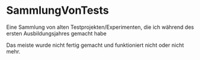# SammlungVonTests
Eine Sammlung von alten Testprojekten/Experimenten, die ich während des ersten Ausbildungsjahres gemacht habe

Das meiste wurde nicht fertig gemacht und funktioniert nicht oder nicht mehr.
